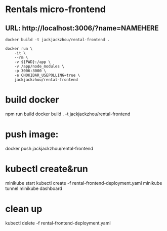 # Rentals micro-frontend
## URL: http://localhost:3006/?name=NAMEHERE
```
docker build -t jackjackzhou/rental-frontend .

docker run \
    -it \
    --rm \
    -v ${PWD}:/app \
    -v /app/node_modules \
    -p 3006:3000 \
    -e CHOKIDAR_USEPOLLING=true \
    jackjackzhou/rental-frontend

```

# build docker
npm run build
docker build . -t jackjackzhou/rental-frontend

# push image:
docker push jackjackzhou/rental-frontend

# kubectl create&run
minikube start
kubectl create -f rental-frontend-deployment.yaml
minikube tunnel
minikube dashboard

# clean up
kubectl delete -f rental-frontend-deployment.yaml